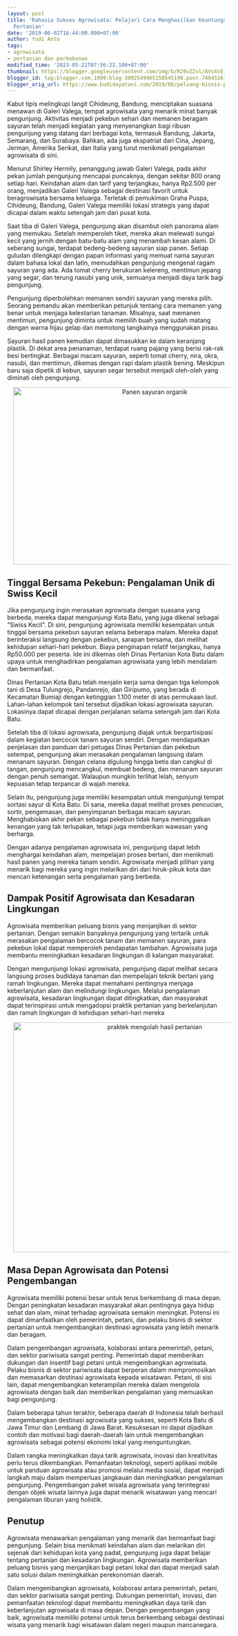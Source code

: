 ```yaml
---
layout: post
title: 'Rahasia Sukses Agrowisata: Pelajari Cara Menghasilkan Keuntungan dari Wisata
  Pertanian'
date: '2019-06-02T16:44:00.000+07:00'
author: Yudi Anto
tags:
- agrowisata
- pertanian dan perkebunan
modified_time: '2023-05-21T07:56:22.100+07:00'
thumbnail: https://blogger.googleusercontent.com/img/b/R29vZ2xl/AVvXsEjRo_tTcnvVVAmFgB_oCLhYtUtHZVhyC3YHkZ54gnmlnPSyxaJya4e86TO6xXXTR0FcAtIDCA7mKFSBvw-9--ADFFqzSeMU72_Jofat7IW1rYWQSABZZvVUzC-Ih-uh1-aX7QlCb-XEbQQm0XvMNdWrvq1fKT81Fv5FGdvQvmTLtUDiFo4RrQ3gnKxn7A/s72-w640-c-h410/sayuran_800x513.jpg
blogger_id: tag:blogger.com,1999:blog-3092549465158545190.post-7484516107129817324
blogger_orig_url: https://www.budidayatani.com/2019/06/peluang-bisnis-pertanian-agrowisata.html
---
```


<p>Kabut tipis melingkupi langit Cihideung, Bandung, menciptakan suasana menawan di Galeri Valega, tempat agrowisata yang menarik minat banyak pengunjung. Aktivitas menjadi pekebun sehari dan memanen beragam sayuran telah menjadi kegiatan yang menyenangkan bagi ribuan pengunjung yang datang dari berbagai kota, termasuk Bandung, Jakarta, Semarang, dan Surabaya. Bahkan, ada juga ekspatriat dari Cina, Jepang, Jerman, Amerika Serikat, dan Italia yang turut menikmati pengalaman agrowisata di sini.</p><p>Menurut Shirley Hermily, penanggung jawab Galeri Valega, pada akhir pekan jumlah pengunjung mencapai puncaknya, dengan sekitar 800 orang setiap hari. Keindahan alam dan tarif yang terjangkau, hanya Rp2.500 per orang, menjadikan Galeri Valega sebagai destinasi favorit untuk beragrowisata bersama keluarga. Terletak di pemukiman Graha Puspa, Cihideung, Bandung, Galeri Valega memiliki lokasi strategis yang dapat dicapai dalam waktu setengah jam dari pusat kota.</p><p>Saat tiba di Galeri Valega, pengunjung akan disambut oleh panorama alam yang memukau. Setelah memperoleh tiket, mereka akan melewati sungai kecil yang jernih dengan batu-batu alam yang menambah kesan alami. Di seberang sungai, terdapat bedeng-bedeng sayuran siap panen. Setiap guludan dilengkapi dengan papan informasi yang memuat nama sayuran dalam bahasa lokal dan latin, memudahkan pengunjung mengenal ragam sayuran yang ada. Ada tomat cherry berukuran kelereng, mentimun jepang yang segar, dan terung nasubi yang unik, semuanya menjadi daya tarik bagi pengunjung.</p><p>Pengunjung diperbolehkan memanen sendiri sayuran yang mereka pilih. Seorang pemandu akan memberikan petunjuk tentang cara memanen yang benar untuk menjaga kelestarian tanaman. Misalnya, saat memanen mentimun, pengunjung diminta untuk memilih buah yang sudah matang dengan warna hijau gelap dan memotong tangkainya menggunakan pisau.</p><p>Sayuran hasil panen kemudian dapat dimasukkan ke dalam keranjang plastik. Di dekat area penanaman, terdapat ruang pajang yang berisi rak-rak besi bertingkat. Berbagai macam sayuran, seperti tomat cherry, nira, okra, nasubi, dan mentimun, dikemas dengan rapi dalam plastik bening. Meskipun baru saja dipetik di kebun, sayuran segar tersebut menjadi oleh-oleh yang diminati oleh pengunjung.</p><div class="separator" style="clear: both; text-align: center;"><a href="https://blogger.googleusercontent.com/img/b/R29vZ2xl/AVvXsEjRo_tTcnvVVAmFgB_oCLhYtUtHZVhyC3YHkZ54gnmlnPSyxaJya4e86TO6xXXTR0FcAtIDCA7mKFSBvw-9--ADFFqzSeMU72_Jofat7IW1rYWQSABZZvVUzC-Ih-uh1-aX7QlCb-XEbQQm0XvMNdWrvq1fKT81Fv5FGdvQvmTLtUDiFo4RrQ3gnKxn7A/s800/sayuran_800x513.jpg" imageanchor="1" style="margin-left: 1em; margin-right: 1em;"><img alt="Panen sayuran organik" border="0" data-original-height="513" data-original-width="800" height="410" src="https://blogger.googleusercontent.com/img/b/R29vZ2xl/AVvXsEjRo_tTcnvVVAmFgB_oCLhYtUtHZVhyC3YHkZ54gnmlnPSyxaJya4e86TO6xXXTR0FcAtIDCA7mKFSBvw-9--ADFFqzSeMU72_Jofat7IW1rYWQSABZZvVUzC-Ih-uh1-aX7QlCb-XEbQQm0XvMNdWrvq1fKT81Fv5FGdvQvmTLtUDiFo4RrQ3gnKxn7A/w640-h410/sayuran_800x513.jpg" width="640" /></a></div><h2>Tinggal Bersama Pekebun: Pengalaman Unik di Swiss Kecil</h2><p>Jika pengunjung ingin merasakan agrowisata dengan suasana yang berbeda, mereka dapat mengunjungi Kota Batu, yang juga dikenal sebagai "Swiss Kecil". Di sini, pengunjung agrowisata memiliki kesempatan untuk tinggal bersama pekebun sayuran selama beberapa malam. Mereka dapat berinteraksi langsung dengan pekebun, sarapan bersama, dan melihat kehidupan sehari-hari pekebun. Biaya penginapan relatif terjangkau, hanya Rp50.000 per peserta. Ide ini dikemas oleh Dinas Pertanian Kota Batu dalam upaya untuk menghadirkan pengalaman agrowisata yang lebih mendalam dan bermanfaat.</p><p>Dinas Pertanian Kota Batu telah menjalin kerja sama dengan tiga kelompok tani di Desa Tulungrejo, Pandanrejo, dan Giripumo, yang berada di Kecamatan Bumiaji dengan ketinggian 1.100 meter di atas permukaan laut. Lahan-lahan kelompok tani tersebut dijadikan lokasi agrowisata sayuran. Lokasinya dapat dicapai dengan perjalanan selama setengah jam dari Kota Batu.</p><p>Setelah tiba di lokasi agrowisata, pengunjung diajak untuk berpartisipasi dalam kegiatan bercocok tanam sayuran sendiri. Dengan mendapatkan penjelasan dan panduan dari petugas Dinas Pertanian dan pekebun setempat, pengunjung akan merasakan pengalaman langsung dalam menanam sayuran. Dengan celana digulung hingga betis dan cangkul di tangan, pengunjung mencangkul, membuat bedeng, dan menanam sayuran dengan penuh semangat. Walaupun mungkin terlihat lelah, senyum kepuasan tetap terpancar di wajah mereka.</p><p>Selain itu, pengunjung juga memiliki kesempatan untuk mengunjungi tempat sortasi sayur di Kota Batu. Di sana, mereka dapat melihat proses pencucian, sortir, pengemasan, dan penyimpanan berbagai macam sayuran. Menghabiskan akhir pekan sebagai pekebun tidak hanya meninggalkan kenangan yang tak terlupakan, tetapi juga memberikan wawasan yang berharga.</p><p>Dengan adanya pengalaman agrowisata ini, pengunjung dapat lebih menghargai keindahan alam, mempelajari proses bertani, dan menikmati hasil panen yang mereka tanam sendiri. Agrowisata menjadi pilihan yang menarik bagi mereka yang ingin melarikan diri dari hiruk-pikuk kota dan mencari ketenangan serta pengalaman yang berbeda.</p><h2>Dampak Positif Agrowisata dan Kesadaran Lingkungan</h2><p>Agrowisata memberikan peluang bisnis yang menjanjikan di sektor pertanian. Dengan semakin banyaknya pengunjung yang tertarik untuk merasakan pengalaman bercocok tanam dan memanen sayuran, para pekebun lokal dapat memperoleh pendapatan tambahan. Agrowisata juga membantu meningkatkan kesadaran lingkungan di kalangan masyarakat.</p><p>Dengan mengunjungi lokasi agrowisata, pengunjung dapat melihat secara langsung proses budidaya tanaman dan mempelajari teknik bertani yang ramah lingkungan. Mereka dapat memahami pentingnya menjaga keberlanjutan alam dan melindungi lingkungan. Melalui pengalaman agrowisata, kesadaran lingkungan dapat ditingkatkan, dan masyarakat dapat terinspirasi untuk mengadopsi praktik pertanian yang berkelanjutan dan ramah lingkungan di kehidupan sehari-hari mereka</p><div class="separator" style="clear: both; text-align: center;"><a href="https://blogger.googleusercontent.com/img/b/R29vZ2xl/AVvXsEjnqscTdvvfeYJ3U1fZfxCeGZ6ScVMhwiW_cNciuajuUNlI_ULse5oYFiKsKKGJIzhWrBr5emgLbnZRMIqMmzFVl7HuNVlyumllUG0Y9SXi666ix0SZjKsQD8hCkgGPBahCdhUZJ0LfPMHb7Xo_TIiUSW8AKlAYireQ-zNGyINArYuW8uOe6-eagS7SaQ/s722/panen%20kentang_722x600.jpg" imageanchor="1" style="margin-left: 1em; margin-right: 1em;"><img alt="praktek mengolah hasil pertanian" border="0" data-original-height="600" data-original-width="722" height="532" src="https://blogger.googleusercontent.com/img/b/R29vZ2xl/AVvXsEjnqscTdvvfeYJ3U1fZfxCeGZ6ScVMhwiW_cNciuajuUNlI_ULse5oYFiKsKKGJIzhWrBr5emgLbnZRMIqMmzFVl7HuNVlyumllUG0Y9SXi666ix0SZjKsQD8hCkgGPBahCdhUZJ0LfPMHb7Xo_TIiUSW8AKlAYireQ-zNGyINArYuW8uOe6-eagS7SaQ/w640-h532/panen%20kentang_722x600.jpg" width="640" /></a></div><h2>Masa Depan Agrowisata dan Potensi Pengembangan</h2><p>Agrowisata memiliki potensi besar untuk terus berkembang di masa depan. Dengan peningkatan kesadaran masyarakat akan pentingnya gaya hidup sehat dan alam, minat terhadap agrowisata semakin meningkat. Potensi ini dapat dimanfaatkan oleh pemerintah, petani, dan pelaku bisnis di sektor pertanian untuk mengembangkan destinasi agrowisata yang lebih menarik dan beragam.</p><p>Dalam pengembangan agrowisata, kolaborasi antara pemerintah, petani, dan sektor pariwisata sangat penting. Pemerintah dapat memberikan dukungan dan insentif bagi petani untuk mengembangkan agrowisata. Pelaku bisnis di sektor pariwisata dapat berperan dalam mempromosikan dan memasarkan destinasi agrowisata kepada wisatawan. Petani, di sisi lain, dapat mengembangkan keterampilan mereka dalam mengelola agrowisata dengan baik dan memberikan pengalaman yang memuaskan bagi pengunjung.</p><p>Dalam beberapa tahun terakhir, beberapa daerah di Indonesia telah berhasil mengembangkan destinasi agrowisata yang sukses, seperti Kota Batu di Jawa Timur dan Lembang di Jawa Barat. Kesuksesan ini dapat dijadikan contoh dan motivasi bagi daerah-daerah lain untuk mengembangkan agrowisata sebagai potensi ekonomi lokal yang menguntungkan.</p><p>Dalam rangka meningkatkan daya tarik agrowisata, inovasi dan kreativitas perlu terus dikembangkan. Pemanfaatan teknologi, seperti aplikasi mobile untuk panduan agrowisata atau promosi melalui media sosial, dapat menjadi langkah maju dalam memperluas jangkauan dan meningkatkan pengalaman pengunjung. Pengembangan paket wisata agrowisata yang terintegrasi dengan objek wisata lainnya juga dapat menarik wisatawan yang mencari pengalaman liburan yang holistik.</p><h2>Penutup</h2><p>Agrowisata menawarkan pengalaman yang menarik dan bermanfaat bagi pengunjung. Selain bisa menikmati keindahan alam dan melarikan diri sejenak dari kehidupan kota yang padat, pengunjung juga dapat belajar tentang pertanian dan kesadaran lingkungan. Agrowisata memberikan peluang bisnis yang menjanjikan bagi petani lokal dan dapat menjadi salah satu solusi dalam meningkatkan perekonomian daerah.</p><p>Dalam mengembangkan agrowisata, kolaborasi antara pemerintah, petani, dan sektor pariwisata sangat penting. Dukungan pemerintah, inovasi, dan pemanfaatan teknologi dapat membantu meningkatkan daya tarik dan keberlanjutan agrowisata di masa depan. Dengan pengembangan yang baik, agrowisata memiliki potensi untuk terus berkembang sebagai destinasi wisata yang menarik bagi wisatawan dalam negeri maupun mancanegara.</p>